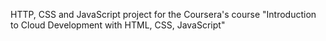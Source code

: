 HTTP, CSS and JavaScript project for the Coursera's course "Introduction to Cloud Development with HTML, CSS, JavaScript"
